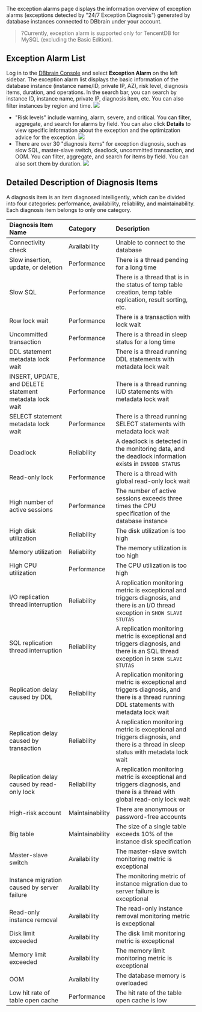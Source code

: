 The exception alarms page displays the information overview of exception alarms (exceptions detected by "24/7 Exception Diagnosis") generated by database instances connected to DBbrain under your account.

>?Currently, exception alarm is supported only for TencentDB for MySQL (excluding the Basic Edition).


## Exception Alarm List
Log in to the [DBbrain Console](https://console.cloud.tencent.com/dbbrain/monitor) and select **Exception Alarm** on the left sidebar.
The exception alarm list displays the basic information of the database instance (instance name/ID, private IP, AZ), risk level, diagnosis items, duration, and operations. In the search bar, you can search by instance ID, instance name, private IP, diagnosis item, etc. You can also filter instances by region and time.
![](https://main.qcloudimg.com/raw/843d97fc1bcbcef5fe7cb4b879f49f64.png)

- "Risk levels" include warning, alarm, severe, and critical. You can filter, aggregate, and search for alarms by field. You can also click **Details** to view specific information about the exception and the optimization advice for the exception.
  ![](https://main.qcloudimg.com/raw/3198fb174423d3873bf0db1eeaa1e7b6.png)
- There are over 30 "diagnosis items" for exception diagnosis, such as slow SQL, master-slave switch, deadlock, uncommitted transaction, and OOM. You can filter, aggregate, and search for items by field. You can also sort them by duration.
  ![](https://main.qcloudimg.com/raw/1a6dbd21f676836b40bd9b59d67744a8.png)


## Detailed Description of Diagnosis Items
A diagnosis item is an item diagnosed intelligently, which can be divided into four categories: performance, availability, reliability, and maintainability. Each diagnosis item belongs to only one category.

| Diagnosis Item Name | Category | Description |
| :-------------------------------------------- | :------- | :----------------------------------------------------------- |
| Connectivity check | Availability | Unable to connect to the database |
| Slow insertion, update, or deletion | Performance | There is a thread pending for a long time |
| Slow SQL | Performance | There is a thread that is in the status of temp table creation, temp table replication, result sorting, etc. |
| Row lock wait | Performance | There is a transaction with lock wait |
| Uncommitted transaction | Performance | There is a thread in sleep status for a long time |
| DDL statement metadata lock wait | Performance | There is a thread running DDL statements with metadata lock wait |
| INSERT, UPDATE, and DELETE statement metadata lock wait | Performance | There is a thread running IUD statements with metadata lock wait |
| SELECT statement metadata lock wait | Performance | There is a thread running SELECT statements with metadata lock wait |
| Deadlock | Reliability | A deadlock is detected in the monitoring data, and the deadlock information exists in `INNODB STATUS` |
| Read-only lock | Performance | There is a thread with global read-only lock wait |
| High number of active sessions | Performance | The number of active sessions exceeds three times the CPU specification of the database instance |
| High disk utilization | Reliability | The disk utilization is too high |
| Memory utilization | Reliability | The memory utilization is too high |
| High CPU utilization | Performance | The CPU utilization is too high |
| I/O replication thread interruption | Reliability | A replication monitoring metric is exceptional and triggers diagnosis, and there is an I/O thread exception in `SHOW SLAVE STUTAS` |
| SQL replication thread interruption | Reliability | A replication monitoring metric is exceptional and triggers diagnosis, and there is an SQL thread exception in `SHOW SLAVE STUTAS` |
| Replication delay caused by DDL | Reliability | A replication monitoring metric is exceptional and triggers diagnosis, and there is a thread running DDL statements with metadata lock wait |
| Replication delay caused by transaction | Reliability | A replication monitoring metric is exceptional and triggers diagnosis, and there is a thread in sleep status with metadata lock wait |
| Replication delay caused by read-only lock | Reliability | A replication monitoring metric is exceptional and triggers diagnosis, and there is a thread with global read-only lock wait |
| High-risk account | Maintainability | There are anonymous or password-free accounts |
| Big table | Maintainability | The size of a single table exceeds 10% of the instance disk specification |
| Master-slave switch | Availability | The master-slave switch monitoring metric is exceptional |
| Instance migration caused by server failure | Availability | The monitoring metric of instance migration due to server failure is exceptional |
| Read-only instance removal | Availability | The read-only instance removal monitoring metric is exceptional |
| Disk limit exceeded | Availability | The disk limit monitoring metric is exceptional |
| Memory limit exceeded | Availability | The memory limit monitoring metric is exceptional |
| OOM | Availability | The database memory is overloaded |
| Low hit rate of table open cache | Performance | The hit rate of the table open cache is low |


